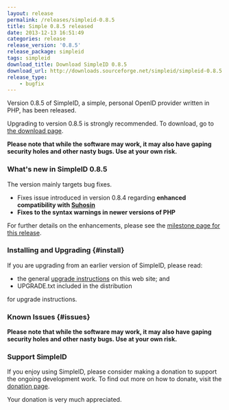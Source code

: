 ```yaml
---
layout: release
permalink: /releases/simpleid-0.8.5
title: Simple 0.8.5 released
date: 2013-12-13 16:51:49
categories: release
release_version: '0.8.5'
release_package: simpleid
tags: simpleid
download_title: Download SimpleID 0.8.5
download_url: http://downloads.sourceforge.net/simpleid/simpleid-0.8.5.tar.gz
release_type: 
    - bugfix
---
```


Version 0.8.5 of SimpleID, a simple, personal OpenID provider written in PHP, has been released.

Upgrading to version 0.8.5 is strongly recommended.  To download, go to [the download page](/download).

**Please note that while the software may work, it may also have gaping security holes and other nasty bugs. Use at your own risk.**

### What's new in SimpleID 0.8.5

The version mainly targets bug fixes.

- Fixes issue introduced in version 0.8.4 regarding **enhanced compatibility with [Suhosin](http://www.hardened-php.net/suhosin)**
- **Fixes to the syntax warnings in newer versions of PHP**

For further details on the enhancements, please see the [milestone page for this release](http://simpleid.koinic.net/trac/milestone/0.8.5).

### Installing and Upgrading {#install}

If you are upgrading from an earlier version of SimpleID, please read:

- the general [upgrade instructions](http://simpleid.sourceforge.net/documentation/getting-started/upgrading) on this web site; and
- UPGRADE.txt included in the distribution

for upgrade instructions.

### Known Issues {#issues}

**Please note that while the software may work, it may also have gaping security holes and other nasty bugs. Use at your own risk.**

### Support SimpleID

If you enjoy using SimpleID, please consider making a donation to support the
ongoing development work.  To find out more on how to donate, visit
the [donation page](http://simpleid.koinic.net/donate).

Your donation is very much appreciated.